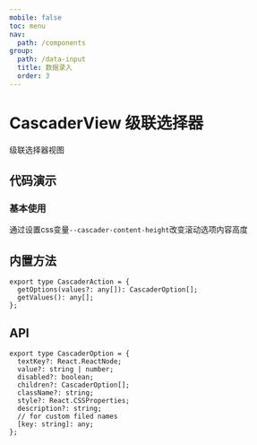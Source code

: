 ```yaml
---
mobile: false
toc: menu
nav:
  path: /components
group:
  path: /data-input
  title: 数据录入
  order: 3
---
```

# CascaderView 级联选择器

级联选择器视图


## 代码演示

### 基本使用

通过设置css变量`--cascader-content-height`改变滚动选项内容高度

<code src="./demo/demo1.tsx"></code>

## 内置方法

```tsx | pure
export type CascaderAction = {
  getOptions(values?: any[]): CascaderOption[];
  getValues(): any[];
};
```

## API

```tsx | pure
export type CascaderOption = {
  textKey?: React.ReactNode;
  value?: string | number;
  disabled?: boolean;
  children?: CascaderOption[];
  className?: string;
  style?: React.CSSProperties;
  description?: string;
  // for custom filed names
  [key: string]: any;
};
```

<API src="./CascaderView.tsx" hideTitle></API>

